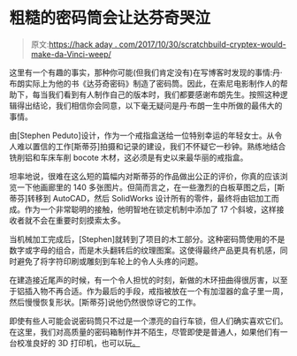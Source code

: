 # 粗糙的密码筒会让达芬奇哭泣

> 原文:[https://hack aday . com/2017/10/30/scratchbuild-cryptex-would-make-da-Vinci-weep/](https://hackaday.com/2017/10/30/scratchbuilt-cryptex-would-make-da-vinci-weep/)

这里有一个有趣的事实，那种你可能(但我们肯定没有)在写博客时发现的事情:丹·布朗实际上为他的书《达芬奇密码》制造了密码筒。因此，在索尼电影制作人的帮助下，每当我们看到有人制作自己的版本时，我们都要感谢布朗先生。按照这种逻辑得出结论，我们相信你会同意，以下毫无疑问是丹·布朗一生中所做的最伟大的事情。

由[Stephen Peduto]设计，作为一个戒指盒送给一位特别幸运的年轻女士。从令人难以置信的工作[斯蒂芬]拍摄和记录的建设，我们不怀疑它一秒钟。熟练地结合铣削铝和车床车削 bocote 木材，这必须是有史以来最华丽的戒指盒。

坦率地说，很难在这么短的篇幅内对斯蒂芬的作品做出公正的评价，你真的应该浏览一下他画廊里的 140 多张图片。但简而言之，在一些激烈的白板草图之后，[斯蒂芬]转移到 AutoCAD，然后 SolidWorks 设计所有的零件，最终将由铝加工而成。作为一个非常聪明的接触，他明智地在锁定机制中添加了 17 个斜坡，这样接收者就不会在重要时刻摸索太多。

当机械加工完成后，[Stephen]就转到了项目的木工部分。这种密码筒使用的不是数字或字母的组合，而是木头翻转后的纹理图案。这使得最终产品更具有机感，同时避免了将字符印刷或雕刻到车轮上的令人头疼的问题。

在建造接近尾声的时候，有一个令人担忧的时刻，新做的木环扭曲得很厉害，以至于铝插入物不再合适。作为最后的手段，戒指被放在一个有加湿器的盒子里一周，然后慢慢恢复形状。[斯蒂芬]说他仍然很惊讶它的工作。

即使有些人可能会说密码筒只不过是一个漂亮的自行车锁，但人们确实喜欢它们。在这里，我们对高质量的密码箱制作并不陌生，尽管即使是普通人，如果他们有一台校准良好的 3D 打印机，也可以玩[。](https://hackaday.com/2014/04/15/a-3d-printed-cryptex/)
